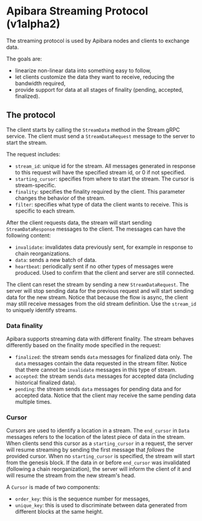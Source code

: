 # Apibara Streaming Protocol (v1alpha2)

The streaming protocol is used by Apibara nodes and clients to exchange data.

The goals are:
 - linearize non-linear data into something easy to follow,
 - let clients customize the data they want to receive, reducing the bandwidth required,
 - provide support for data at all stages of finality (pending, accepted, finalized).


## The protocol

The client starts by calling the `StreamData` method in the Stream gRPC service. The client must send a `StreamDataRequest` message to the server to start the stream.

The request includes:
 - `stream_id`: unique id for the stream. All messages generated in response to this request will have the specified stream id, or 0 if not specified.
 - `starting_cursor`: specifies from where to start the stream. The cursor is stream-specific.
 - `finality`: specifies the finality required by the client. This parameter changes the behavior of the stream.
 - `filter`: specifies what type of data the client wants to receive. This is specific to each stream.

After the client requests data, the stream will start sending `StreamDataResponse` messages to the client.
The messages can have the following content:

 - `invalidate`: invalidates data previously sent, for example in response to chain reorganizations.
 - `data`: sends a new batch of data.
 - `heartbeat`: periodically sent if no other types of messages were produced. Used to confirm that the client and server are still connected.

The client can reset the stream by sending a new `StreamDataRequest`. The server will stop sending data for the previous request and will start sending data for the new stream.
Notice that because the flow is async, the client may still receive messages from the old stream definition. Use the `stream_id` to uniquely identify streams.


### Data finality

Apibara supports streaming data with different finality. The stream behaves differently based on the finality mode specified in the request:

 - `finalized`: the stream sends `data` messages for finalized data only. The `data` messages contain the data requested in the stream filter. Notice that there cannot be `invalidate` messages in this type of stream.
 - `accepted`: the stream sends `data` messages for accepted data (including historical finalized data).
 - `pending`: the stream sends `data` messages for pending data and for accepted data. Notice that the client may receive the same pending data multiple times.


### Cursor

Cursors are used to identify a location in a stream. The `end_cursor` in `Data` messages refers to the location of the latest piece of data in the stream. When clients send this cursor as a `starting_cursor` in a request, the server will resume streaming by sending the first message that _follows_ the provided cursor. When no `starting_cursor` is specified, the stream will start from the genesis block.
If the data in or before `end_cursor` was invalidated (following a chain reorganization), the server will inform the client of it and will resume the stream from the new stream's head.

A `Cursor` is made of two components:

 - `order_key`: this is the sequence number for messages,
 - `unique_key`: this is used to discriminate between data generated from different blocks at the same height.
